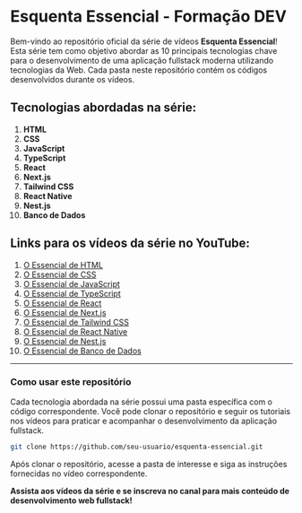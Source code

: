 # Esquenta Essencial - Formação DEV

Bem-vindo ao repositório oficial da série de vídeos **Esquenta Essencial**! Esta série tem como objetivo abordar as 10 principais tecnologias chave para o desenvolvimento de uma aplicação fullstack moderna utilizando tecnologias da Web. Cada pasta neste repositório contém os códigos desenvolvidos durante os vídeos.

## Tecnologias abordadas na série:

1. **HTML**
2. **CSS**
3. **JavaScript**
4. **TypeScript**
5. **React**
6. **Next.js**
7. **Tailwind CSS**
8. **React Native**
9. **Nest.js**
10. **Banco de Dados**

## Links para os vídeos da série no YouTube:

1. [O Essencial de HTML](https://www.youtube.com/watch?v=BRd8_yFzQiA)
2. [O Essencial de CSS](https://www.youtube.com/watch?v=QxWxhjH98R0)
3. [O Essencial de JavaScript](https://www.youtube.com/watch?v=oYhNLfh7oto)
4. [O Essencial de TypeScript](https://www.youtube.com/watch?v=X2MV17E9nxE)
5. [O Essencial de React](https://www.youtube.com/watch?v=link_video_5)
6. [O Essencial de Next.js](https://www.youtube.com/watch?v=link_video_6)
7. [O Essencial de Tailwind CSS](https://www.youtube.com/watch?v=link_video_7)
8. [O Essencial de React Native](https://www.youtube.com/watch?v=link_video_8)
9. [O Essencial de Nest.js](https://www.youtube.com/watch?v=link_video_9)
10. [O Essencial de Banco de Dados](https://www.youtube.com/watch?v=link_video_10)

---

### Como usar este repositório

Cada tecnologia abordada na série possui uma pasta específica com o código correspondente. Você pode clonar o repositório e seguir os tutoriais nos vídeos para praticar e acompanhar o desenvolvimento da aplicação fullstack.

```bash
git clone https://github.com/seu-usuario/esquenta-essencial.git
```

Após clonar o repositório, acesse a pasta de interesse e siga as instruções fornecidas no vídeo correspondente.

**Assista aos vídeos da série e se inscreva no canal para mais conteúdo de desenvolvimento web fullstack!**
